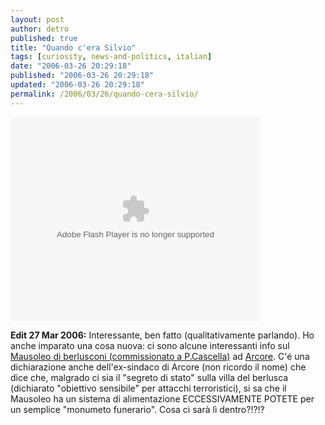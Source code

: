 ```yaml
---
layout: post
author: detro
published: true
title: "Quando c'era Silvio"
tags: [curiosity, news-and-politics, italian]
date: "2006-03-26 20:29:18"
published: "2006-03-26 20:29:18"
updated: "2006-03-26 20:29:18"
permalink: /2006/03/26/quando-cera-silvio/
---
```


<embed style="width:400px; height:326px;" id="VideoPlayback" align="middle" type="application/x-shockwave-flash" src="http://video.google.com/googleplayer.swf?videoUrl=http%3A%2F%2Fvp.video.google.com%2Fvideodownload%3Fversion%3D0%26secureurl%3DpQAAALuIOiHkWIs-g1X3ovE3b0ekGYUH_0G46OjmOTGNKoLN3SCk_lSTIJi5XAR1ovGREOC3iDOR540cntV3BBxRxJRPttfSSyXqIuUwt-vkS4PMu3uCAOdPjhCXzNVygA5iXK9WpIvZknC8cnXYeiWo5KKqQag8xg1oEPf5qNj8rQD_pBX021JGvWj214i_-uZSQNnTkFpdXf7tJab2tUAVWkKZvNenvmPIJhWbAP89wwA1%26sigh%3DgZVIQvobeib4XmKXve_sKaMLOTU%26begin%3D0%26len%3D5382000%26docid%3D2475570890371431660&thumbnailUrl=http%3A%2F%2Fvideo.google.com%2FThumbnailServer%3Fcontentid%3D3081684baf66a70e%26second%3D5%26itag%3Dw320%26urlcreated%3D1143401307%26sigh%3DPu728IIPtn6WwIRGOi8oHF96Hgs&playerId=2475570890371431660" allowScriptAccess="sameDomain" quality="best" bgcolor="#ffffff" scale="noScale" wmode="window" salign="TL"  FlashVars="playerMode=embedded"> </embed>

<strong>Edit 27 Mar 2006:</strong> Interessante, ben fatto (qualitativamente parlando). Ho anche imparato una cosa nuova: ci sono alcune interessanti info sul <a href="http://it.wikipedia.org/wiki/Pietro_Cascella">Mausoleo di berlusconi (commissionato a P.Cascella)</a> ad <a href="http://it.wikipedia.org/wiki/Arcore">Arcore</a>. C'é una dichiarazione anche dell'ex-sindaco di Arcore (non ricordo il nome) che dice che, malgrado ci sia il "segreto di stato" sulla villa del berlusca (dichiarato "obiettivo sensibile" per attacchi terroristici), si sa che il Mausoleo ha un sistema di alimentazione ECCESSIVAMENTE POTETE per un semplice "monumeto funerario". Cosa ci sarà lì dentro?!?!?

